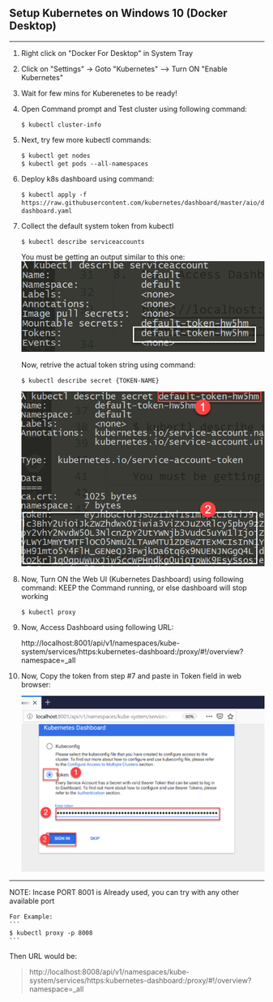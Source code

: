 ## Setup Kubernetes on Windows 10 (Docker Desktop)
---
1. Right click on "Docker For Desktop" in System Tray
2. Click on "Settings" -> Goto "Kubernetes" --> Turn ON "Enable Kubernetes"
3. Wait for few mins for Kuberenetes to be ready!
4. Open Command prompt and Test cluster using following command:

    ```
    $ kubectl cluster-info
    ```

5.  Next, try few more kubectl commands:

    ```
    $ kubectl get nodes
    $ kubectl get pods --all-namespaces
    ```

6.  Deploy k8s dashboard using command:

    ```
    $ kubectl apply -f https://raw.githubusercontent.com/kubernetes/dashboard/master/aio/deploy/recommended/kubernetes-dashboard.yaml
    ```

7.  Collect the default system token from kubectl
    
    ```
    $ kubectl describe serviceaccounts
    ```

    You must be getting an output similar to this one:
    ![alt text](token-1.png "Get Service Account")

    Now, retrive the actual token string using command:

    ```
    $ kubectl describe secret {TOKEN-NAME}
    ```
    ![alt text](token-2.png "Getting Token Value")

8.  Now, Turn ON the Web UI (Kubernetes Dashboard) using following command:
    KEEP the Command running, or else dashboard will stop working
    ```
    $ kubectl proxy
    ```

9.  Now, Access Dashboard using following URL:

    http://localhost:8001/api/v1/namespaces/kube-system/services/https:kubernetes-dashboard:/proxy/#!/overview?namespace=_all


10. Now, Copy the token from step #7 and paste in Token field in web browser:

    ![alt text](dashboard-login.png "Login with Token")
---

NOTE:   Incase PORT 8001 is Already used, you can try with any other available port

    For Example:
    ```
    $ kubectl proxy -p 8008
    ```
    
Then URL would be:

> http://localhost:8008/api/v1/namespaces/kube-system/services/https:kubernetes-dashboard:/proxy/#!/overview?namespace=_all